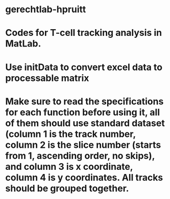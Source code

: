 # gerechtlab-hpruitt

# Codes for T-cell tracking analysis in MatLab. 
# Use initData to convert excel data to processable matrix
# Make sure to read the specifications for each function before using it, all of them should use standard dataset (column 1 is the track number, column 2 is the slice number (starts from 1, ascending order, no skips), and column 3 is x coordinate, column 4 is y coordinates. All tracks should be grouped together. 
